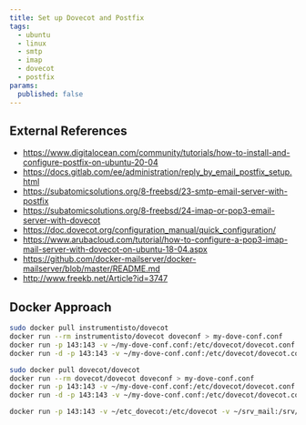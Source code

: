 ```yaml
---
title: Set up Dovecot and Postfix
tags: 
  - ubuntu
  - linux
  - smtp
  - imap
  - dovecot
  - postfix
params:
  published: false
---
```


## External References

* <https://www.digitalocean.com/community/tutorials/how-to-install-and-configure-postfix-on-ubuntu-20-04>
* <https://docs.gitlab.com/ee/administration/reply_by_email_postfix_setup.html>
* <https://subatomicsolutions.org/8-freebsd/23-smtp-email-server-with-postfix>
* <https://subatomicsolutions.org/8-freebsd/24-imap-or-pop3-email-server-with-dovecot>
* <https://doc.dovecot.org/configuration_manual/quick_configuration/>
* <https://www.arubacloud.com/tutorial/how-to-configure-a-pop3-imap-mail-server-with-dovecot-on-ubuntu-18-04.aspx>
* <https://github.com/docker-mailserver/docker-mailserver/blob/master/README.md>
* <http://www.freekb.net/Article?id=3747>

## Docker Approach

```bash
sudo docker pull instrumentisto/dovecot
docker run --rm instrumentisto/dovecot doveconf > my-dove-conf.conf
docker run -p 143:143 -v ~/my-dove-conf.conf:/etc/dovecot/dovecot.conf instrumentisto/dovecot
docker run -d -p 143:143 -v ~/my-dove-conf.conf:/etc/dovecot/dovecot.conf instrumentisto/dovecot
```

```bash
sudo docker pull dovecot/dovecot
docker run --rm dovecot/dovecot doveconf > my-dove-conf.conf
docker run -p 143:143 -v ~/my-dove-conf.conf:/etc/dovecot/dovecot.conf dovecot/dovecot
docker run -d -p 143:143 -v ~/my-dove-conf.conf:/etc/dovecot/dovecot.conf dovecot/dovecot

docker run -p 143:143 -v ~/etc_dovecot:/etc/dovecot -v ~/srv_mail:/srv/mail dovecot/dovecot
```
